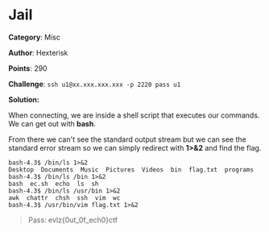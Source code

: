 # Jail

**Category**: Misc

**Author**: Hexterisk

**Points**: 290

**Challenge**:
`ssh u1@xx.xxx.xxx.xxx -p 2220 pass u1`

**Solution:** 

When connecting, we are inside a shell script that executes our commands. We can get out with **bash**.

From there we can't see the standard output stream but we can see the standard error stream so we can simply redirect with **1>&2** and find the flag.

    bash-4.3$ /bin/ls 1>&2
    Desktop  Documents  Music  Pictures  Videos  bin  flag.txt  programs
    bash-4.3$ /bin/ls /bin 1>&2
    bash  ec.sh  echo  ls  sh
    bash-4.3$ /bin/ls /usr/bin 1>&2
    awk  chattr  chsh  ssh	vim  wc
    bash-4.3$ /usr/bin/vim flag.txt 1>&2

> Pass: evlz{0ut_0f_ech0}ctf

